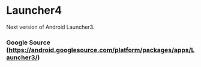 # Launcher4
Next version of Android Launcher3.


### Google Source (https://android.googlesource.com/platform/packages/apps/Launcher3/)
